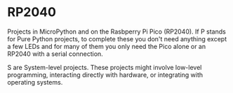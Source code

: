# RP2040

Projects in MicroPython and on the Rasbperry Pi Pico (RP2040).
If P stands for Pure Python projects, to complete these you don't need anything except a few LEDs and for many of them
you only need the Pico alone or an RP2040 with a serial connection. 

S are System-level projects. These projects might involve low-level programming, interacting directly with hardware, 
or integrating with operating systems.
